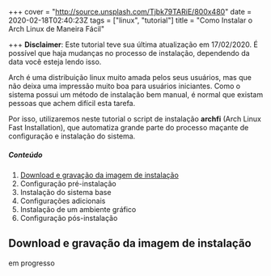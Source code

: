 +++
cover = "http://source.unsplash.com/Tjbk79TARiE/800x480"
date = 2020-02-18T02:40:23Z
tags = ["linux", "tutorial"]
title = "Como Instalar o Arch Linux de Maneira Fácil"

+++
**Disclaimer**: Este tutorial teve sua última atualização em 17/02/2020. É possível que haja mudanças no processo de instalação, dependendo da data você esteja lendo isso.

Arch é uma distribuição linux muito amada pelos seus usuários, mas que não deixa uma impressão muito boa para usuários iniciantes. Como o sistema possui um método de instalação bem manual, é normal que existam pessoas que achem difícil esta tarefa.

Por isso, utilizaremos neste tutorial o script de instalação **archfi** (Arch Linux Fast Installation), que automatiza grande parte do processo maçante de configuração e instalação do sistema.

##### Conteúdo

1. [Download e gravação da imagem de instalação](#download-e-gravação-da-imagem-de-instalação)
2. Configuração pré-instalação
3. Instalação do sistema base
4. Configurações adicionais
5. Instalação de um ambiente gráfico
6. Configuração pós-instalação

## Download e gravação da imagem de instalação

em progresso